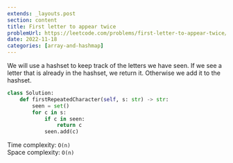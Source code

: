 ```yaml
---
extends: _layouts.post
section: content
title: First letter to appear twice
problemUrl: https://leetcode.com/problems/first-letter-to-appear-twice/
date: 2022-11-18
categories: [array-and-hashmap]
---
```


We will use a hashset to keep track of the letters we have seen. If we see a letter that is already in the hashset, we return it. Otherwise we add it to the hashset.

```python
class Solution:
    def firstRepeatedCharacter(self, s: str) -> str:
        seen = set()
        for c in s:
            if c in seen:
                return c
            seen.add(c)
```

Time complexity: `O(n)` <br/>
Space complexity: `O(n)`